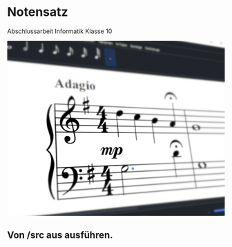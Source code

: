 # Notensatz
Abschlussarbeit Informatik Klasse 10

![screenshot](https://github.com/NO411/notensatz/blob/main/assets/screenshot.png)

## Von /src aus ausführen.
